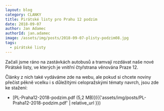 ```yaml
---
layout: blog
category: CLANKY
title: Pirátské listy pro Prahu 12 podzim
date: 2018-09-07
author: Jan Adamec
authorId: jan.adamec
image: /assets/img/posts/2018-09-07-plisty-podzim08.jpg
tags:
  - pirátské listy
---
```


Začali jsme ráno na zastávkách autobusů a tramvají rozdávat naše nové Pirátské listy, ve kterých je vnitřní čtyřstrana věnována Praze 12.

Články z nich také vydáváme zde na webu, ale pokud si chcete noviny přečíst pěkně vcelku i s důležitými celopražskými tématy navrch, jsou zde ke stažení:

* [PL-Praha12-2018-podzim.pdf (5,2 MB)]({{'assets/img/posts/PL-Praha12-2018-podzim.pdf' | relative_url }})

